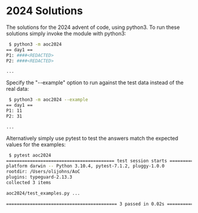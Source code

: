 # 2024 Solutions

The solutions for the 2024 advent of code, using python3.
To run these solutions simply invoke the module with python3:

```bash
 $ python3 -m aoc2024
== day1 ==
P1: ####<REDACTED>
P2: ####<REDACTED>

...
```

Specify the "--example" option to run against the test data instead of the real data:

```bash
 $ python3 -m aoc2024 --example
== day1 ==
P1: 11
P2: 31

...
```

Alternatively simply use pytest to test the answers match the expected values for the examples:

```bash
 $ pytest aoc2024
========================================= test session starts =========================================
platform darwin -- Python 3.10.4, pytest-7.1.2, pluggy-1.0.0
rootdir: /Users/olijohns/AoC
plugins: typeguard-2.13.3
collected 3 items

aoc2024/test_examples.py ...                                                                    [100%]

========================================== 3 passed in 0.02s ==========================================
```
